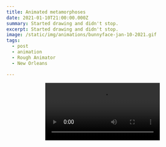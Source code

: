 ```yaml
---
title: Animated metamorphoses
date: 2021-01-10T21:00:00.000Z
summary: Started drawing and didn't stop.
excerpt: Started drawing and didn't stop.
image: /static/img/animations/bunnyface-jan-10-2021.gif
tags:
  - post
  - animation
  - Rough Animator
  - New Orleans

---
```


<div style="width: 100%; text-align: center;">
<video controls loop>
  <source type="video/mp4" src="/static/img/animations/mp4s/bunnyface.mp4"></source>
  <p>Your browser does not support the video element.</p>
</video>
</div>